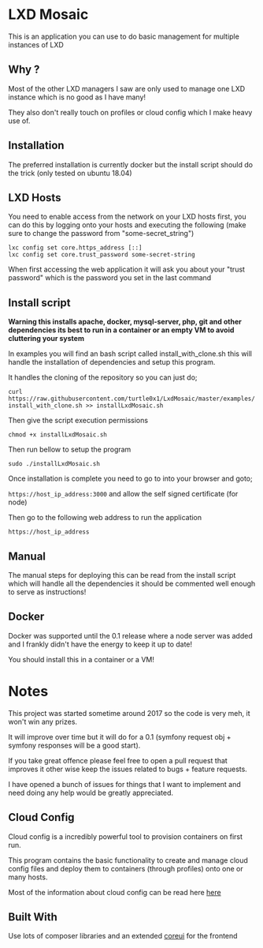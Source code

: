 # LXD Mosaic

This is an application you can use to do basic management for multiple instances
of LXD

## Why ?

Most of the other LXD managers I saw are only used  to manage one LXD instance which
is no good as I have many!

They also don't really touch on profiles or cloud config which I make heavy use
of.

## Installation

The preferred installation is currently docker but the install script should
do the trick (only tested on ubuntu 18.04)

## LXD Hosts

You need to enable access from the network on your LXD hosts first, you can do this by logging onto your hosts and executing the following (make sure to change the password from "some-secret_string")

```
lxc config set core.https_address [::]
lxc config set core.trust_password some-secret-string
```

When first accessing the web application it will ask you about your "trust password" which is the password you set in the last command

## Install script
**Warning this installs apache, docker, mysql-server, php, git and other
dependencies its best to run in a container or an empty VM to avoid cluttering
your system**

In examples you will find an bash script called install_with_clone.sh this will
handle the installation of dependencies and setup this program.

It handles the cloning of the repository so you can just do;

`curl https://raw.githubusercontent.com/turtle0x1/LxdMosaic/master/examples/install_with_clone.sh >> installLxdMosaic.sh`

Then give the script execution permissions

`chmod +x installLxdMosaic.sh`

Then run bellow to setup the program

`sudo ./installLxdMosaic.sh`

Once installation is complete you need to go to into your browser and goto;

`https://host_ip_address:3000` and allow the self signed certificate (for node)

Then go to the following web address to run the application

`https://host_ip_address`

## Manual

The manual steps for deploying this can be read from the install script which
will handle all the dependencies it should be commented well enough to serve
as instructions!

## Docker

Docker was supported until the 0.1 release where a node server was added and
I frankly didn't have the energy to keep it up to date!

You should install this in a container or a VM!

# Notes

This project was started sometime around 2017 so the code is very meh, it won't
win any prizes.

It will improve over time but it will do for a 0.1 (symfony request obj + symfony
responses will be a good start).

If you take great offence please feel free to open a pull request that improves it
other wise keep the issues related to bugs + feature requests.

I have opened a bunch of issues for things that I want to implement and need doing
any help would be greatly appreciated.

## Cloud Config

Cloud config is a incredibly powerful tool to provision containers on first run.

This program contains the basic functionality to create and manage cloud config
files and deploy them to containers (through profiles) onto one or many hosts.

Most of the information about cloud config can be read here [here](https://cloudinit.readthedocs.io/en/latest/topics/examples.html)

## Built With

Use lots of composer libraries and an extended [coreui](https://coreui.io/) for the frontend
